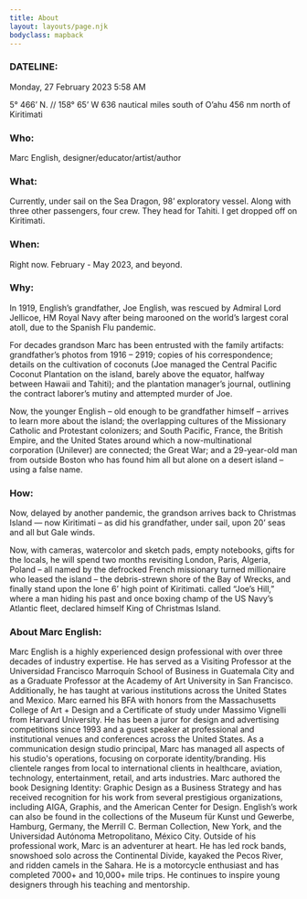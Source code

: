 ```yaml
---
title: About
layout: layouts/page.njk
bodyclass: mapback
---
```


### DATELINE:
Monday, 27 February 2023
5:58 AM

5° 466’ N. //  158° 65’ W
636 nautical miles south of O’ahu
456 nm north of Kiritimati

### Who:
Marc English, designer/educator/artist/author

### What:
Currently, under sail on the Sea Dragon, 98’ exploratory vessel. Along with three other passengers, four crew. They head for Tahiti. I get dropped off on Kiritimati.

### When:
Right now.
February - May 2023, and beyond.

### Why:
In 1919, English’s grandfather, Joe English, was rescued by Admiral Lord Jellicoe, HM Royal Navy after being marooned on the world’s largest coral atoll, due to the Spanish Flu pandemic.

For decades grandson Marc has been entrusted with the family artifacts: grandfather’s photos from 1916 – 2919; copies of his correspondence; details on the cultivation of coconuts (Joe managed  the Central Pacific  Coconut Plantation on the island, barely above the equator, halfway between Hawaii and Tahiti); and the plantation manager’s journal, outlining the contract laborer’s mutiny and attempted murder of Joe.

Now, the younger English – old enough to be grandfather himself – arrives to learn more about the island; the overlapping cultures of the Missionary Catholic and Protestant colonizers; and South Pacific, France, the British Empire, and the United States around which a now-multinational corporation (Unilever) are connected;  the Great War; and a 29-year-old man from outside Boston who has found him all but alone on a desert island – using a false name.

### How:
Now, delayed by another pandemic, the grandson arrives back to Christmas Island — now Kiritimati – as did his grandfather, under sail, upon 20’ seas and all but Gale winds.

Now, with cameras, watercolor and sketch pads, empty notebooks, gifts for the locals, he will spend two months revisiting London, Paris, Algeria, Poland – all named by the defrocked French missionary turned millionaire who leased the island – the debris-strewn shore of the Bay of Wrecks, and finally stand upon the lone 6’ high point of Kiritimati. called “Joe’s Hill,” where a man hiding his past and once boxing champ of the US Navy’s Atlantic fleet, declared himself King of Christmas Island.

### About Marc English:
Marc English is a highly experienced design professional with over three decades of industry expertise. He has served as a Visiting Professor at the Universidad Francisco Marroquín School of Business in Guatemala City and as a Graduate Professor at the Academy of Art University in San Francisco. Additionally, he has taught at various institutions across the United States and Mexico. Marc earned his BFA with honors from the Massachusetts College of Art + Design and a Certificate of study under Massimo Vignelli from Harvard University. He has been a juror for design and advertising competitions since 1993 and a guest speaker at professional and institutional venues and conferences across the United States. As a communication design studio principal, Marc has managed all aspects of his studio's operations, focusing on corporate identity/branding. His clientele ranges from local to international clients in healthcare, aviation, technology, entertainment, retail, and arts industries. Marc authored the book Designing Identity: Graphic Design as a Business Strategy and has received recognition for his work from several prestigious organizations, including AIGA, Graphis, and the American Center for Design. English’s work can also be found in the collections of the Museum für Kunst und Gewerbe, Hamburg, Germany, the Merrill C. Berman Collection, New York, and the Universidad Autónoma Metropolitano, México City. Outside of his professional work, Marc is an adventurer at heart. He has led rock bands, snowshoed solo across the Continental Divide, kayaked the Pecos River, and ridden camels in the Sahara. He is a motorcycle enthusiast and has completed 7000+ and 10,000+ mile trips. He continues to inspire young designers through his teaching and mentorship.

